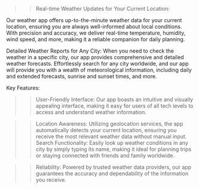 >>Real-time Weather Updates for Your Current Location:

Our weather app offers up-to-the-minute weather data for your current location, ensuring you are always well-informed about local conditions.
With precision and accuracy, we deliver real-time temperature, humidity, wind speed, and more, making it a reliable companion for daily planning.

Detailed Weather Reports for Any City:
When you need to check the weather in a specific city, our app provides comprehensive and detailed weather forecasts.
Effortlessly search for any city worldwide, and our app will provide you with a wealth of meteorological information, including daily and extended forecasts, sunrise and sunset times, and more.

Key Features:
>>User-Friendly Interface:
Our app boasts an intuitive and visually appealing interface, making it easy for users of all tech levels to access and understand weather information.

>>Location Awareness:
 Utilizing geolocation services, the app automatically detects your current location, ensuring you receive the most relevant weather data without manual input.
>>Search Functionality:
Easily look up weather conditions in any city by simply typing its name, making it ideal for planning trips or staying connected with friends and family worldwide.

>>Reliability:
 Powered by trusted weather data providers, our app guarantees the accuracy and dependability of the information you receive.




